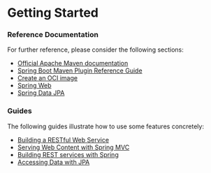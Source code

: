 # Getting Started

### Reference Documentation
For further reference, please consider the following sections:

* [Official Apache Maven documentation](https://maven.apache.org/guides/index.html)
* [Spring Boot Maven Plugin Reference Guide](https://docs.spring.io/spring-boot/docs/3.0.9/maven-plugin/reference/html/)
* [Create an OCI image](https://docs.spring.io/spring-boot/docs/3.0.9/maven-plugin/reference/html/#build-image)
* [Spring Web](https://docs.spring.io/spring-boot/docs/3.0.9/reference/htmlsingle/#web)
* [Spring Data JPA](https://docs.spring.io/spring-boot/docs/3.0.9/reference/htmlsingle/#data.sql.jpa-and-spring-data)

### Guides
The following guides illustrate how to use some features concretely:

* [Building a RESTful Web Service](https://spring.io/guides/gs/rest-service/)
* [Serving Web Content with Spring MVC](https://spring.io/guides/gs/serving-web-content/)
* [Building REST services with Spring](https://spring.io/guides/tutorials/rest/)
* [Accessing Data with JPA](https://spring.io/guides/gs/accessing-data-jpa/)

